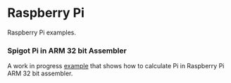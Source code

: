 # Raspberry Pi
Raspberry Pi examples.

### Spigot Pi in ARM 32 bit Assembler
A work in progress [example](spigotpi/README.md) that shows how to calculate Pi in Raspberry Pi ARM 32 bit assembler.
